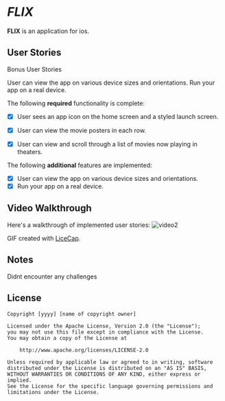 # *FLIX*

**FLIX** is an application for ios.


## User Stories





Bonus User Stories

User can view the app on various device sizes and orientations.
Run your app on a real device.


The following **required** functionality is complete:

* [x] User sees an app icon on the home screen and a styled launch screen.
* [x] User can view the movie posters in each row.
* [x] User can view and scroll through a list of movies now playing in theaters.


The following **additional** features are implemented:

- [x] User can view the app on various device sizes and orientations.
- [x] Run your app on a real device.

## Video Walkthrough

Here's a walkthrough of implemented user stories:
![video2](https://user-images.githubusercontent.com/29695936/189511183-f22a1d47-386f-4f5f-80bf-7fadb2994e7b.gif)


GIF created with [LiceCap](http://www.cockos.com/licecap/).


## Notes

Didnt encounter any challenges

## License

    Copyright [yyyy] [name of copyright owner]

    Licensed under the Apache License, Version 2.0 (the "License");
    you may not use this file except in compliance with the License.
    You may obtain a copy of the License at

        http://www.apache.org/licenses/LICENSE-2.0

    Unless required by applicable law or agreed to in writing, software
    distributed under the License is distributed on an "AS IS" BASIS,
    WITHOUT WARRANTIES OR CONDITIONS OF ANY KIND, either express or implied.
    See the License for the specific language governing permissions and
    limitations under the License.
